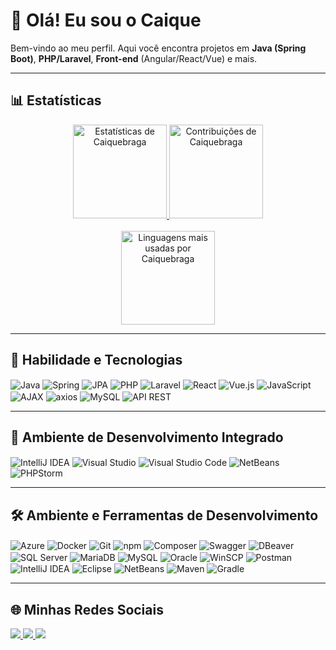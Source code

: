# 👋 Olá! Eu sou o Caique

Bem-vindo ao meu perfil. Aqui você encontra projetos em **Java (Spring Boot)**, **PHP/Laravel**, **Front-end** (Angular/React/Vue) e mais.

---

## 📊 Estatísticas

<div align="center">
  <!-- Estatísticas gerais -->
  <a href="https://github.com/Caiquebraga" target="_blank">
    <img height="150em"
         src="https://github-readme-stats.vercel.app/api?username=Caiquebraga&show_icons=true&theme=blue-green&include_all_commits=true&count_private=true&hide=prs,issues,contribs&v=12"
         alt="Estatísticas de Caiquebraga" />
  </a>

  <!-- Streak (dias seguidos) -->
  <a href="https://github.com/Caiquebraga" target="_blank">
    <img height="150em"
         src="https://streak-stats.demolab.com/?user=Caiquebraga&theme=tokyonight&v=12"
         alt="Contribuições de Caiquebraga" />
  </a>
</div>

<br>

<div align="center">
  <!-- Linguagens mais usadas (forçando atualização com v=12) -->
  <a href="https://github.com/Caiquebraga" target="_blank">
    <img height="150em"
         src="https://github-readme-stats.vercel.app/api/top-langs/?username=Caiquebraga&layout=compact&langs_count=10&theme=blue-green&v=12"
         alt="Linguagens mais usadas por Caiquebraga" />
  </a>
</div>

---

## 🧰 Habilidade e Tecnologias

<div align="left">  
  <img align="center" alt="Java" src="https://img.shields.io/badge/Java-007396?style=for-the-badge&logo=java&logoColor=white">
  <img align="center" alt="Spring" src="https://img.shields.io/badge/Spring-6DB33F?style=for-the-badge&logo=spring&logoColor=white">
  <img align="center" alt="JPA" src="https://img.shields.io/badge/JPA-FF6D00?style=for-the-badge">
  <img align="center" alt="PHP" src="https://img.shields.io/badge/PHP-777BB4?style=for-the-badge&logo=php&logoColor=white">
  <img align="center" alt="Laravel" src="https://img.shields.io/badge/Laravel-FF2D20?style=for-the-badge&logo=laravel&logoColor=white">
  <img align="center" alt="React" src="https://img.shields.io/badge/React-61DAFB?style=for-the-badge&logo=react&logoColor=black">
  <img align="center" alt="Vue.js" src="https://img.shields.io/badge/Vue.js-4FC08D?style=for-the-badge&logo=vue.js&logoColor=white">
  <img align="center" alt="JavaScript" src="https://img.shields.io/badge/JavaScript-F7DF1E?style=for-the-badge&logo=javascript&logoColor=black">
  <img align="center" alt="AJAX" src="https://img.shields.io/badge/AJAX-0082FC?style=for-the-badge&logo=ajax&logoColor=white">
  <img align="center" alt="axios" src="https://img.shields.io/badge/axios-007ACC?style=for-the-badge&logo=axios&logoColor=white">
  <img align="center" alt="MySQL" src="https://img.shields.io/badge/MySQL-4479A1?style=for-the-badge&logo=mysql&logoColor=white">
  <img align="center" alt="API REST" src="https://img.shields.io/badge/API_REST-FF5733?style=for-the-badge">    
</div>

---

## 🧪 Ambiente de Desenvolvimento Integrado

<div>
  <img align="center" alt="IntelliJ IDEA" src="https://img.shields.io/badge/IntelliJ%20IDEA-000000?style=for-the-badge&logo=intellij-idea&logoColor=white">
  <img align="center" alt="Visual Studio" src="https://img.shields.io/badge/Visual%20Studio-5C2D91?style=for-the-badge&logo=visual-studio&logoColor=white">
  <img align="center" alt="Visual Studio Code"
       src="https://img.shields.io/badge/Visual%20Studio%20Code-0078d7.svg?style=for-the-badge&logo=visual-studio-code&logoColor=white">
  <img align="center" alt="NetBeans" src="https://img.shields.io/badge/NetBeans-1B6AC6?style=for-the-badge&logo=apache-netbeans-ide&logoColor=white">
  <img align="center" alt="PHPStorm" src="https://img.shields.io/badge/PHPStorm-000000?style=for-the-badge&logo=phpstorm&logoColor=white">
</div>

---

## 🛠️ Ambiente e Ferramentas de Desenvolvimento 

<div align="left">
  <img align="center" alt="Azure" src="https://img.shields.io/badge/Azure-0089D6?style=for-the-badge&logo=microsoft-azure&logoColor=white">
  <img align="center" alt="Docker" src="https://img.shields.io/badge/docker-%230db7ed.svg?style=for-the-badge&logo=docker&logoColor=white"> 
  <img align="center" alt="Git" src="https://img.shields.io/badge/git-%23F05033.svg?style=for-the-badge&logo=git&logoColor=white"> 
  <img align="center" alt="npm" src="https://img.shields.io/badge/npm-CB3837?style=for-the-badge&logo=npm&logoColor=white">
  <img align="center" alt="Composer" src="https://img.shields.io/badge/Composer-885630?style=for-the-badge&logo=composer&logoColor=white">
  <img align="center" alt="Swagger" src="https://img.shields.io/badge/Swagger-85EA2D?style=for-the-badge&logo=swagger&logoColor=black">
  <img align="center" alt="DBeaver" src="https://img.shields.io/badge/DBeaver-430098?style=for-the-badge&logo=dbeaver&logoColor=white">
  <img align="center" alt="SQL Server" src="https://img.shields.io/badge/SQL_Server-CC2927?style=for-the-badge&logo=microsoft-sql-server&logoColor=white">
  <img align="center" alt="MariaDB" src="https://img.shields.io/badge/MariaDB-003545?style=for-the-badge&logo=mariadb&logoColor=white">
  <img align="center" alt="MySQL" src="https://img.shields.io/badge/mysql-%2300f.svg?style=for-the-badge&logo=mysql&logoColor=white">
  <img align="center" alt="Oracle" src="https://img.shields.io/badge/Oracle-F80000?style=for-the-badge&logo=oracle&logoColor=white">
  <img align="center" alt="WinSCP" src="https://img.shields.io/badge/WinSCP-167BB6?style=for-the-badge&logo=winscp&logoColor=white">
  <img align="center" alt="Postman" src="https://img.shields.io/badge/Postman-FF6C37?style=for-the-badge&logo=postman&logoColor=white">
  <img align="center" alt="IntelliJ IDEA" src="https://img.shields.io/badge/IntelliJ%20IDEA-000000?style=for-the-badge&logo=intellij-idea&logoColor=white">
  <img align="center" alt="Eclipse" src="https://img.shields.io/badge/Eclipse-2C2255?style=for-the-badge&logo=eclipse&logoColor=white">
  <img align="center" alt="NetBeans" src="https://img.shields.io/badge/NetBeans-1B6AC6?style=for-the-badge&logo=apache-netbeans-ide&logoColor=white">
  <img align="center" alt="Maven" src="https://img.shields.io/badge/Maven-C71A36?style=for-the-badge&logo=apache-maven&logoColor=white">
  <img align="center" alt="Gradle" src="https://img.shields.io/badge/Gradle-02303A?style=for-the-badge&logo=gradle&logoColor=white">
</div>

---

## 🌐 Minhas Redes Sociais

<div align="left">
  <a href="mailto:caiquebsousa@outlook.com" target="_blank">
    <img src="https://img.shields.io/badge/-Outlook-%230078D4?style=for-the-badge&logo=microsoft-outlook&logoColor=white">
  </a>
  <a href="https://www.linkedin.com/in/caique-braga-sousa-8b08ab220/" target="_blank">
    <img src="https://img.shields.io/badge/-LinkedIn-%230077B5?style=for-the-badge&logo=linkedin&logoColor=white">
  </a>
  <a href="https://wa.me/+5561983419094" target="_blank">
    <img src="https://img.shields.io/badge/WhatsApp-25D366?style=for-the-badge&logo=whatsapp&logoColor=white">
  </a>
</div>
